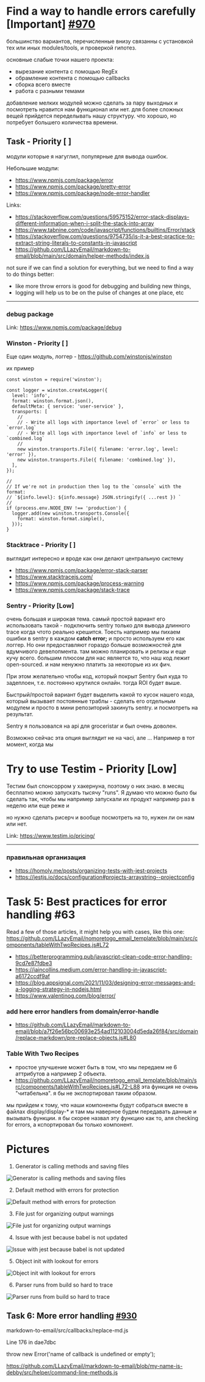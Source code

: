 # Find a way to handle errors carefully [Important] [#970](https://github.com/LLazyEmail/markdown-to-email/issues/970)

большинство вариантов, перечисленные внизу связанны с установкой тех или иных modules/tools, и проверкой гипотез.

основные слабые точки нашего проекта:
- вырезание контента с помощью RegEx
- обрамление контента с помощью callbacks
- сборка всего вместе
- работа с разными темами 


добавление мелких модулей можно сделать за пару выходных и посмотреть нравится нам функционал или нет.
для более сложных вещей прийдется переделывать нашу структуру. что хорошо, но потребует большего количества времени.

## Task  - Priority [ ]

модули которые я нагуглил, популярные для вывода ошибок.

Небольшие модули:
- https://www.npmjs.com/package/error
- https://www.npmjs.com/package/pretty-error
- https://www.npmjs.com/package/node-error-handler


Links:

- https://stackoverflow.com/questions/59575152/error-stack-displays-different-information-when-i-split-the-stack-into-array
- https://www.tabnine.com/code/javascript/functions/builtins/Error/stack
- https://stackoverflow.com/questions/9754735/is-it-a-best-practice-to-extract-string-literals-to-constants-in-javascript
- https://github.com/LLazyEmail/markdown-to-email/blob/main/src/domain/helper-methods/index.js

not sure if we can find a solution for everything, but we need to find a way to do things better:

- like more throw errors is good for debugging and building new things,
- logging will help us to be on the pulse of changes at one place, etc

---

### debug package 

Link: https://www.npmjs.com/package/debug

### Winston - Priority [ ]

Еще один модуль, логгер - https://github.com/winstonjs/winston

их пример

```
const winston = require('winston');

const logger = winston.createLogger({
  level: 'info',
  format: winston.format.json(),
  defaultMeta: { service: 'user-service' },
  transports: [
    //
    // - Write all logs with importance level of `error` or less to `error.log`
    // - Write all logs with importance level of `info` or less to `combined.log`
    //
    new winston.transports.File({ filename: 'error.log', level: 'error' }),
    new winston.transports.File({ filename: 'combined.log' }),
  ],
});

//
// If we're not in production then log to the `console` with the format:
// `${info.level}: ${info.message} JSON.stringify({ ...rest }) `
//
if (process.env.NODE_ENV !== 'production') {
  logger.add(new winston.transports.Console({
    format: winston.format.simple(),
  }));
}
```


### Stacktrace - Priority [ ]
 выглядит интересно и вроде как они делают центральную систему
 
- https://www.npmjs.com/package/error-stack-parser
- https://www.stacktracejs.com/
- https://www.npmjs.com/package/process-warning
- https://www.npmjs.com/package/stack-trace


### Sentry  - Priority [Low]
очень большая и широкая тема. самый простой вариант его использовать такой -  подключить sentry только для вывода длинного trace когда чтото реально крешится.
Тоесть например мы пихаем ошибки в sentry в каждом **catch error;** и просто используем его как логгер.
Но они предоставляют гораздо больше возможностей для вдумчивого девелопмента. там можно планировать и релизы и еще кучу всего.
большим плюсом для нас является то, что наш код лежит open-sourced. и нам ненужно платить за некоторые из их фич.

При этом желательно чтобы код, который покрыт Sentry был куда то задеплоен, т.е. постоянно крутился онлайн. тогда ROI будет выше.

Быстрый/простой вариант будет выделить какой то кусок нашего кода, который вызывает постоянные траблы - сделать его отдельным модулем и просто в мини репозиторий закинуть sentry. и посмотреть на результат.

Sentry я пользовался на api для groceristar и был очень доволен.

Возможно сейчас эта опция выглядит не на часi, але ...
Например в тот момент, когда мы 



# Try to use Testim - Priority [Low]

Тестим был спонсорром у хакернуна, поэтому о них знаю. в месяц бесплатно можно запускать тысячу "runs". 
Я думаю что можно было бы сделать так, чтобы мы например запускали их продукт например раз в неделю или еще реже и 

но нужно сделать рисерч и вообще посмотреть на то, нужен ли он нам или нет.

Link: https://www.testim.io/pricing/

---

### правильная организация


- https://homoly.me/posts/organizing-tests-with-jest-projects
- https://jestjs.io/docs/configuration#projects-arraystring--projectconfig


# Task 5: Best practices for error handling #63

Read a few of those articles, it might help you with cases, like this one: https://github.com/LLazyEmail/nomoretogo_email_template/blob/main/src/components/tableWithTwoRecipes.js#L72

- https://betterprogramming.pub/javascript-clean-code-error-handling-9cd7e87fdbe3
- https://iaincollins.medium.com/error-handling-in-javascript-a6172ccdf9af
- https://blog.appsignal.com/2021/11/03/designing-error-messages-and-a-logging-strategy-in-nodejs.html
- https://www.valentinog.com/blog/error/

### add here error handlers from domain/error-handle
- https://github.com/LLazyEmail/markdown-to-email/blob/a7f26e56bc00693e254ad112103004d5eda26f84/src/domain/replace-markdown/pre-replace-objects.js#L80


### Table With Two Recipes

- простое улучшение может быть в том, что мы передаем не 6 аттрибутов а например 2 объекта.
- https://github.com/LLazyEmail/nomoretogo_email_template/blob/main/src/components/tableWithTwoRecipes.js#L72-L88
эта функция не очень "читабельна". я бы не экспортировал таким образом.

мы прийдем к тому, что наши компоненты будут собраться вместе в файлах display/display-* и там мы наверное будем передавать данные и вызывать функции.
я бы скорее назвал эту функцию как то, аля checking for errors, а кспортировал бы только компонент.


# Pictures

1. Generator is calling methods and saving files 

![Generator is calling methods and saving files](https://github.com/LLazyEmail/awesome-email-marketing/blob/main/images%20folder/MindMap1.png "Generator is calling methods and saving files")

2. Default method with errors for protection

![Default method with errors for protection](https://github.com/LLazyEmail/awesome-email-marketing/blob/main/images%20folder/default-method-with-errors-for-protection.png "Default method with errors for protection")

3. File just for organizing output warnings

![File just for organizing output warnings](https://github.com/LLazyEmail/awesome-email-marketing/blob/main/images%20folder/file-just-for-organizing-output-warnings.png "File just for organizing output warnings")

4. Issue with jest because babel is not updated

![Issue with jest because babel is not updated](https://github.com/LLazyEmail/awesome-email-marketing/blob/main/images%20folder/issue-with-jest-because-babel-is-not-updated.png "Issue with jest because babel is not updated")

5. Object init with lookout for errors

![Object init with lookout for errors](https://github.com/LLazyEmail/awesome-email-marketing/blob/main/images%20folder/object-init-with-lookout-for-errors.png "Object init with lookout for errors")

6. Parser runs from build so hard to trace

![Parser runs from build so hard to trace](https://github.com/LLazyEmail/awesome-email-marketing/blob/main/images%20folder/parser-runs-from-build-so-hard-to-trace.png "Parser runs from build so hard to trace")

## Task 6: More error handling [#930](https://github.com/LLazyEmail/markdown-to-email/issues/930)

markdown-to-email/src/callbacks/replace-md.js

Line 176 in dae7dbc

 throw new Error('name of callback is undefined or empty'); 
 
https://github.com/LLazyEmail/markdown-to-email/blob/my-name-is-debby/src/helper/command-line-methods.js

